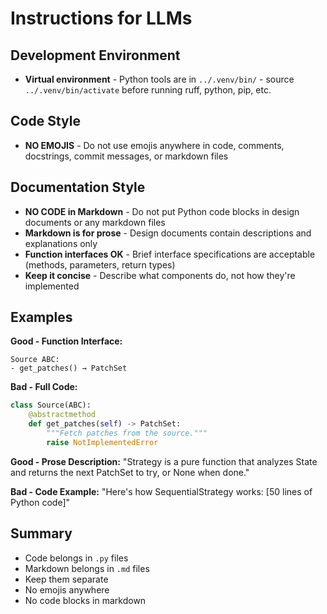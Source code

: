 # Instructions for LLMs

## Development Environment

- **Virtual environment** - Python tools are in `../.venv/bin/` - source `../.venv/bin/activate` before running ruff, python, pip, etc.

## Code Style

- **NO EMOJIS** - Do not use emojis anywhere in code, comments, docstrings, commit messages, or markdown files

## Documentation Style

- **NO CODE in Markdown** - Do not put Python code blocks in design documents or any markdown files
- **Markdown is for prose** - Design documents contain descriptions and explanations only
- **Function interfaces OK** - Brief interface specifications are acceptable (methods, parameters, return types)
- **Keep it concise** - Describe what components do, not how they're implemented

## Examples

**Good - Function Interface:**
```
Source ABC:
- get_patches() → PatchSet
```

**Bad - Full Code:**
```python
class Source(ABC):
    @abstractmethod
    def get_patches(self) -> PatchSet:
        """Fetch patches from the source."""
        raise NotImplementedError
```

**Good - Prose Description:**
"Strategy is a pure function that analyzes State and returns the next PatchSet to try, or None when done."

**Bad - Code Example:**
"Here's how SequentialStrategy works: [50 lines of Python code]"

## Summary

- Code belongs in `.py` files
- Markdown belongs in `.md` files
- Keep them separate
- No emojis anywhere
- No code blocks in markdown
